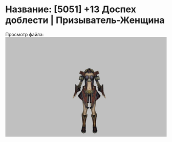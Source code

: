 # Название: [5051] +13 Доспех доблести | Призыватель-Женщина

Просмотр файла:
![p090003.png](p090003.png)